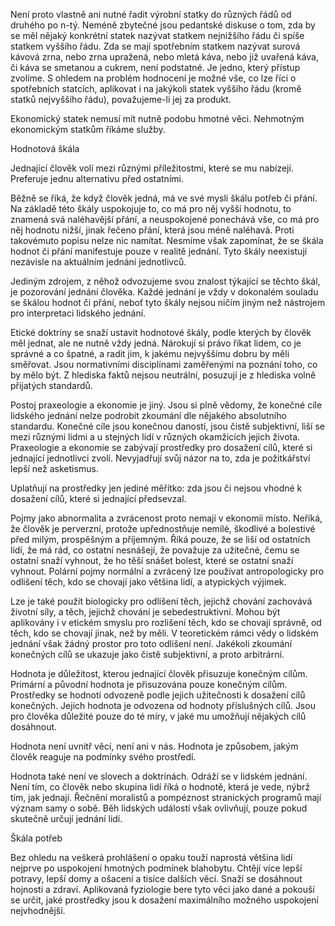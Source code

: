 Není proto vlastně ani nutné řadit výrobní statky do různých řádů od druhého po n-tý. Neméně zbytečné jsou pedantské diskuse o tom, zda by se měl nějaký konkrétní statek nazývat statkem nejnižšího řádu či spíše statkem vyššího řádu. Zda se mají spotřebním statkem nazývat surová kávová zrna, nebo zrna upražená, nebo mletá káva, nebo již uvařená káva, či káva se smetanou a cukrem, není podstatné. Je jedno, který přístup zvolíme. S ohledem na problém hodnocení je možné vše, co lze říci o spotřebních statcích, aplikovat i na jakýkoli statek vyššího řádu (kromě statků nejvyššího řádu), považujeme-li jej za produkt.

Ekonomický statek nemusí mít nutně podobu hmotné věci. Nehmotným ekonomickým statkům říkáme služby.

Hodnotová škála

Jednající člověk volí mezi různými příležitostmi, které se mu nabízejí. Preferuje jednu alternativu před ostatními.

Běžně se říká, že když člověk jedná, má ve své mysli škálu potřeb či přání. Na základě této škály uspokojuje to, co má pro něj vyšší hodnotu, to znamená svá naléhavější přání, a neuspokojené ponechává vše, co má pro něj hodnotu nižší, jinak řečeno přání, která jsou méně naléhavá. Proti takovémuto popisu nelze nic namítat. Nesmíme však zapomínat, že se škála hodnot či přání manifestuje pouze v realitě jednání. Tyto škály neexistují nezávisle na aktuálním jednání jednotlivců.

Jediným zdrojem, z něhož odvozujeme svou znalost týkající se těchto škál, je pozorování jednání člověka. Každé jednání je vždy v dokonalém souladu se škálou hodnot či přání, neboť tyto škály nejsou ničím jiným než nástrojem pro interpretaci lidského jednání.

Etické doktríny se snaží ustavit hodnotové škály, podle kterých by člověk měl jednat, ale ne nutně vždy jedná. Nárokují si právo říkat lidem, co je správné a co špatné, a radit jim, k jakému nejvyššímu dobru by měli směřovat. Jsou normativními disciplínami zaměřenými na poznání toho, co by mělo být. Z hlediska faktů nejsou neutrální, posuzují je z hlediska volně přijatých standardů.

Postoj praxeologie a ekonomie je jiný. Jsou si plně vědomy, že konečné cíle lidského jednání nelze podrobit zkoumání dle nějakého absolutního standardu. Konečné cíle jsou konečnou daností, jsou čistě subjektivní, liší se mezi různými lidmi a u stejných lidí v různých okamžicích jejich života. Praxeologie a ekonomie se zabývají prostředky pro dosažení cílů, které si jednající jednotlivci zvolí. Nevyjadřují svůj názor na to, zda je požitkářství lepší než asketismus.

Uplatňují na prostředky jen jediné měřítko: zda jsou či nejsou vhodné k dosažení cílů, které si jednající předsevzal.

Pojmy jako abnormalita a zvrácenost proto nemají v ekonomii místo. Neříká, že člověk je perverzní, protože upřednostňuje nemilé, škodlivé a bolestivé před milým, prospěšným a příjemným. Říká pouze, že se liší od ostatních lidí, že má rád, co ostatní nesnášejí, že považuje za užitečné, čemu se ostatní snaží vyhnout, že ho těší snášet bolest, které se ostatní snaží vyhnout. Polární pojmy normální a zvrácený lze používat antropologicky pro odlišení těch, kdo se chovají jako většina lidí, a atypických výjimek.

Lze je také použít biologicky pro odlišení těch, jejichž chování zachovává životní síly, a těch, jejichž chování je sebedestruktivní. Mohou být aplikovány i v etickém smyslu pro rozlišení těch, kdo se chovají správně, od těch, kdo se chovají jinak, než by měli. V teoretickém rámci vědy o lidském jednání však žádný prostor pro toto odlišení není. Jakékoli zkoumání konečných cílů se ukazuje jako čistě subjektivní, a proto arbitrární.

Hodnota je důležitost, kterou jednající člověk přisuzuje konečným cílům. Primární a původní hodnota je přisuzována pouze konečným cílům. Prostředky se hodnotí odvozeně podle jejich užitečnosti k dosažení cílů konečných. Jejich hodnota je odvozena od hodnoty příslušných cílů. Jsou pro člověka důležité pouze do té míry, v jaké mu umožňují nějakých cílů dosáhnout.

Hodnota není uvnitř věcí, není ani v nás. Hodnota je způsobem, jakým člověk reaguje na podmínky svého prostředí.

Hodnota také není ve slovech a doktrínách. Odráží se v lidském jednání. Není tím, co člověk nebo skupina lidí říká o hodnotě, která je vede, nýbrž tím, jak jednají. Řečnění moralistů a pompéznost stranických programů mají význam samy o sobě. Běh lidských událostí však ovlivňují, pouze pokud skutečně určují jednání lidí.

Škála potřeb

Bez ohledu na veškerá prohlášení o opaku touží naprostá většina lidí nejprve po uspokojení hmotných podmínek blahobytu. Chtějí více lepší potravy, lepší domy a ošacení a tisíce dalších věcí. Snaží se dosáhnout hojnosti a zdraví. Aplikovaná fyziologie bere tyto věci jako dané a pokouší se určit, jaké prostředky jsou k dosažení maximálního možného uspokojení nejvhodnější.